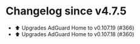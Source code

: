 # Changelog since v4.7.5
- ⬆️ Upgrades AdGuard Home to v0.107.19 (#366) 
- ⬆️ Upgrades AdGuard Home to v0.107.18 (#360) 
